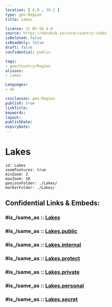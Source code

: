 ```yaml
---
location: [ 6.8 , 30.1 ] 
type: geo-Region
title: Lakes

license: CC BY-SA 4.0
source: https://datahub.io/core/country-codes
isDeleted: false
isReadOnly: false
draft: false
confidential: public

tags:
- geo/Country/Region
aliases:
- Lakes

Languages:
- de

cssclasses: geo-Region
publish: true
linkTitle: 
keywords: 
layout: 
publishDate: 
expiryDate: 
---
```


# Lakes

```leaflet
id: Lakes
zoomFeatures: true 
minZoom: 2 
maxZoom: 18
geojsonFolder: ./Lakes/
markerFolder: ./Lakes/
```


## Confidential Links & Embeds: 

### #is_/same_as :: [Lakes](/_Standards/Earth/Continent/Africa/Africa~East/Sudan~South/States~Sudan~South/Lakes.md) 

### #is_/same_as :: [Lakes.public](/_public/Earth/Continent/Africa/Africa~East/Sudan~South/States~Sudan~South/Lakes.public.md) 

### #is_/same_as :: [Lakes.internal](/_internal/Earth/Continent/Africa/Africa~East/Sudan~South/States~Sudan~South/Lakes.internal.md) 

### #is_/same_as :: [Lakes.protect](/_protect/Earth/Continent/Africa/Africa~East/Sudan~South/States~Sudan~South/Lakes.protect.md) 

### #is_/same_as :: [Lakes.private](/_private/Earth/Continent/Africa/Africa~East/Sudan~South/States~Sudan~South/Lakes.private.md) 

### #is_/same_as :: [Lakes.personal](/_personal/Earth/Continent/Africa/Africa~East/Sudan~South/States~Sudan~South/Lakes.personal.md) 

### #is_/same_as :: [Lakes.secret](/_secret/Earth/Continent/Africa/Africa~East/Sudan~South/States~Sudan~South/Lakes.secret.md)

